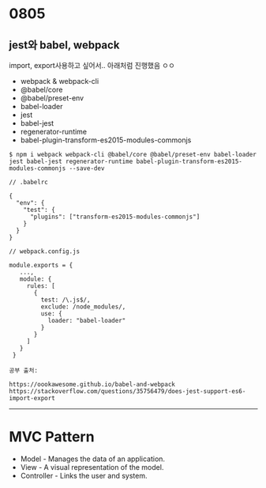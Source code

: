 # 0805

## jest와 babel, webpack



import, export사용하고 싶어서.. 아래처럼 진행했음 ㅇㅇ

- webpack & webpack-cli
- @babel/core
- @babel/preset-env
- babel-loader
- jest
- babel-jest
- regenerator-runtime
- babel-plugin-transform-es2015-modules-commonjs

```
$ npm i webpack webpack-cli @babel/core @babel/preset-env babel-loader jest babel-jest regenerator-runtime babel-plugin-transform-es2015-modules-commonjs --save-dev
```

```
// .babelrc

{
  "env": {
    "test": {
      "plugins": ["transform-es2015-modules-commonjs"]
    }
  }
}
```

```
// webpack.config.js

module.exports = {
   ...,
   module: {
     rules: [
       {
         test: /\.js$/,
         exclude: /node_modules/,
         use: {
           loader: "babel-loader"
         }
       }
     ]
   }
 }
```

```
공부 출처:

https://oookawesome.github.io/babel-and-webpack
https://stackoverflow.com/questions/35756479/does-jest-support-es6-import-export
```





---

# MVC Pattern

- Model - Manages the data of an application.
- View - A visual representation of the model.
- Controller - Links the user and system.